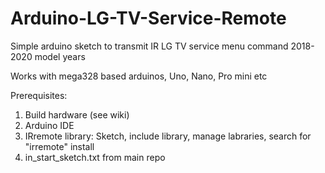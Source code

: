 # Arduino-LG-TV-Service-Remote
Simple arduino sketch to transmit IR LG TV service menu command 2018-2020 model years

Works with mega328 based arduinos, Uno, Nano, Pro mini etc 

Prerequisites:
1. Build hardware (see wiki)
2. Arduino IDE
3. IRremote library: Sketch, include library, manage labraries, search for "irremote" install
4. in_start_sketch.txt from main repo
